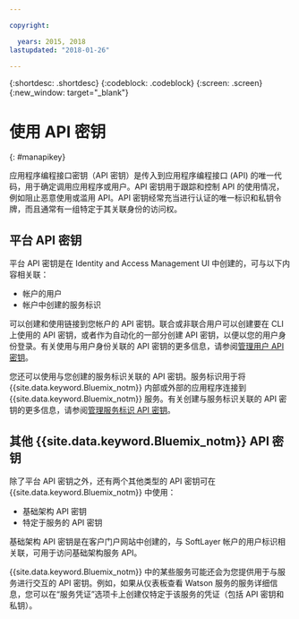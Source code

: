 ```yaml
---

copyright:

  years: 2015, 2018
lastupdated: "2018-01-26"

---
```


{:shortdesc: .shortdesc}
{:codeblock: .codeblock}
{:screen: .screen}
{:new_window: target="_blank"}

# 使用 API 密钥
{: #manapikey}

应用程序编程接口密钥（API 密钥）是传入到应用程序编程接口 (API) 的唯一代码，用于确定调用应用程序或用户。API 密钥用于跟踪和控制 API 的使用情况，例如阻止恶意使用或滥用 API。API 密钥经常充当进行认证的唯一标识和私钥令牌，而且通常有一组特定于其关联身份的访问权。

## 平台 API 密钥

平台 API 密钥是在 Identity and Access Management UI 中创建的，可与以下内容相关联：

* 帐户的用户
* 帐户中创建的服务标识

可以创建和使用链接到您帐户的 API 密钥。联合或非联合用户可以创建要在 CLI 上使用的 API 密钥，或者作为自动化的一部分创建 API 密钥，以便以您的用户身份登录。有关使用与用户身份关联的 API 密钥的更多信息，请参阅[管理用户 API 密钥](userid_keys.html)。

您还可以使用与您创建的服务标识关联的 API 密钥。服务标识用于将 {{site.data.keyword.Bluemix_notm}} 内部或外部的应用程序连接到 {{site.data.keyword.Bluemix_notm}} 服务。有关创建与服务标识关联的 API 密钥的更多信息，请参阅[管理服务标识 API 密钥](serviceid_keys.html)。

## 其他 {{site.data.keyword.Bluemix_notm}} API 密钥

除了平台 API 密钥之外，还有两个其他类型的 API 密钥可在 {{site.data.keyword.Bluemix_notm}} 中使用：

* 基础架构 API 密钥
* 特定于服务的 API 密钥

基础架构 API 密钥是在客户门户网站中创建的，与 SoftLayer 帐户的用户标识相关联，可用于访问基础架构服务 API。

{{site.data.keyword.Bluemix_notm}} 中的某些服务可能还会为您提供用于与服务进行交互的 API 密钥。例如，如果从仪表板查看 Watson 服务的服务详细信息，您可以在“服务凭证”选项卡上创建仅特定于该服务的凭证（包括 API 密钥和私钥）。

